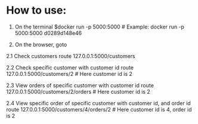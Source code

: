 # How to use:

1. On the terminal 
$docker run -p 5000:5000 <imageID>       # Example: docker run -p 5000:5000 d0289d148e46      
  
2. On the browser, goto
  
  2.1 Check customers route
  127.0.0.1:5000/customers
  
  2.2 Check specific customer with customer id route
  127.0.0.1:5000/customers/2                     # Here customer id is 2
  
  2.3 View orders of specific customer with customer id route
  127.0.0.1:5000/customers/2/orders             # Here customer id is 2
  
  
  2.4 View specific order of specific customer with customer id, and order id route
  127.0.0.1:5000/customers/4/orders/2   # Here customer id is 4, order id is 2
  

